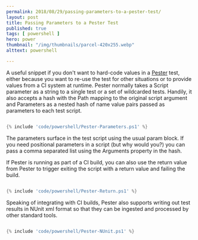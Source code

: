 ```yaml
---
permalink: 2018/08/29/passing-parameters-to-a-pester-test/
layout: post
title: Passing Parameters to a Pester Test
published: true 
tags: [ powershell ]
hero: power
thumbnail: "/img/thumbnails/parcel-420x255.webp"
alttext: powershell

---
```


A useful snippet if you don't want to hard-code values in a <a href="https://github.com/pester/Pester">Pester</a> 
test, either because you want to re-use the test for other situations or to provide values from a CI system 
at runtime. Pester normally takes a Script parameter as a string to a single test or a set of wildcarded tests. Handily, 
it also accepts a hash with the Path mapping to the original script argument and Parameters as a nested hash of 
name value pairs passed as parameters to each test script. 

```powershell

{% include 'code/powershell/Pester-Parameters.ps1' %}

```

The parameters surface in the test script using the usual param block. If you need positional parameters in a script (but why 
would you?) you can pass a comma separated list using the Arguments property in the hash.

If Pester is running as part of a CI build, you can also use the return value from Pester to trigger exiting the script with a return value 
and failing the build.

```powershell

{% include 'code/powershell/Pester-Return.ps1' %}

```

Speaking of integrating with CI builds, Pester also supports writing out test results in NUnit xml format so that they can be ingested 
and processed by other standard tools. 

```powershell

{% include 'code/powershell/Pester-NUnit.ps1' %}

```
